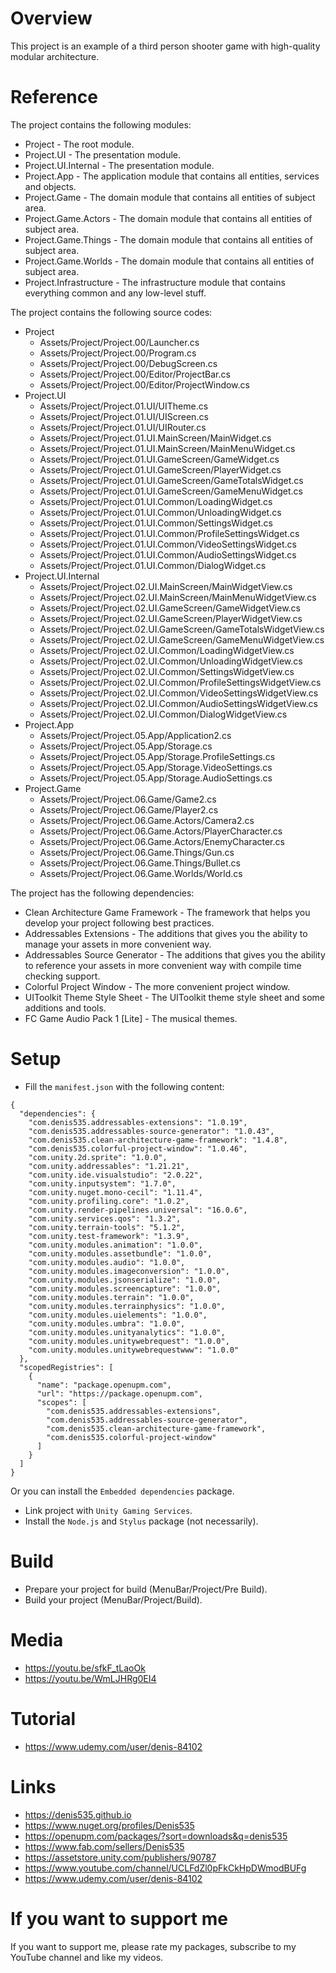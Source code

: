 # Overview
This project is an example of a third person shooter game with high-quality modular architecture.

# Reference
The project contains the following modules:
- Project                - The root module.
- Project.UI             - The presentation module.
- Project.UI.Internal    - The presentation module.
- Project.App            - The application module that contains all entities, services and objects.
- Project.Game           - The domain module that contains all entities of subject area.
- Project.Game.Actors    - The domain module that contains all entities of subject area.
- Project.Game.Things    - The domain module that contains all entities of subject area.
- Project.Game.Worlds    - The domain module that contains all entities of subject area.
- Project.Infrastructure - The infrastructure module that contains everything common and any low-level stuff.

The project contains the following source codes:
- Project
  - Assets/Project/Project.00/Launcher.cs
  - Assets/Project/Project.00/Program.cs
  - Assets/Project/Project.00/DebugScreen.cs
  - Assets/Project/Project.00/Editor/ProjectBar.cs
  - Assets/Project/Project.00/Editor/ProjectWindow.cs
- Project.UI
  - Assets/Project/Project.01.UI/UITheme.cs
  - Assets/Project/Project.01.UI/UIScreen.cs
  - Assets/Project/Project.01.UI/UIRouter.cs
  - Assets/Project/Project.01.UI.MainScreen/MainWidget.cs
  - Assets/Project/Project.01.UI.MainScreen/MainMenuWidget.cs
  - Assets/Project/Project.01.UI.GameScreen/GameWidget.cs
  - Assets/Project/Project.01.UI.GameScreen/PlayerWidget.cs
  - Assets/Project/Project.01.UI.GameScreen/GameTotalsWidget.cs
  - Assets/Project/Project.01.UI.GameScreen/GameMenuWidget.cs
  - Assets/Project/Project.01.UI.Common/LoadingWidget.cs
  - Assets/Project/Project.01.UI.Common/UnloadingWidget.cs
  - Assets/Project/Project.01.UI.Common/SettingsWidget.cs
  - Assets/Project/Project.01.UI.Common/ProfileSettingsWidget.cs
  - Assets/Project/Project.01.UI.Common/VideoSettingsWidget.cs
  - Assets/Project/Project.01.UI.Common/AudioSettingsWidget.cs
  - Assets/Project/Project.01.UI.Common/DialogWidget.cs
- Project.UI.Internal
  - Assets/Project/Project.02.UI.MainScreen/MainWidgetView.cs
  - Assets/Project/Project.02.UI.MainScreen/MainMenuWidgetView.cs
  - Assets/Project/Project.02.UI.GameScreen/GameWidgetView.cs
  - Assets/Project/Project.02.UI.GameScreen/PlayerWidgetView.cs
  - Assets/Project/Project.02.UI.GameScreen/GameTotalsWidgetView.cs
  - Assets/Project/Project.02.UI.GameScreen/GameMenuWidgetView.cs
  - Assets/Project/Project.02.UI.Common/LoadingWidgetView.cs
  - Assets/Project/Project.02.UI.Common/UnloadingWidgetView.cs
  - Assets/Project/Project.02.UI.Common/SettingsWidgetView.cs
  - Assets/Project/Project.02.UI.Common/ProfileSettingsWidgetView.cs
  - Assets/Project/Project.02.UI.Common/VideoSettingsWidgetView.cs
  - Assets/Project/Project.02.UI.Common/AudioSettingsWidgetView.cs
  - Assets/Project/Project.02.UI.Common/DialogWidgetView.cs
- Project.App
  - Assets/Project/Project.05.App/Application2.cs
  - Assets/Project/Project.05.App/Storage.cs
  - Assets/Project/Project.05.App/Storage.ProfileSettings.cs
  - Assets/Project/Project.05.App/Storage.VideoSettings.cs
  - Assets/Project/Project.05.App/Storage.AudioSettings.cs
- Project.Game
  - Assets/Project/Project.06.Game/Game2.cs
  - Assets/Project/Project.06.Game/Player2.cs
  - Assets/Project/Project.06.Game.Actors/Camera2.cs
  - Assets/Project/Project.06.Game.Actors/PlayerCharacter.cs
  - Assets/Project/Project.06.Game.Actors/EnemyCharacter.cs
  - Assets/Project/Project.06.Game.Things/Gun.cs
  - Assets/Project/Project.06.Game.Things/Bullet.cs
  - Assets/Project/Project.06.Game.Worlds/World.cs

The project has the following dependencies:
- Clean Architecture Game Framework - The framework that helps you develop your project following best practices.
- Addressables Extensions           - The additions that gives you the ability to manage your assets in more convenient way.
- Addressables Source Generator     - The additions that gives you the ability to reference your assets in more convenient way with compile time checking support.
- Colorful Project Window           - The more convenient project window.
- UIToolkit Theme Style Sheet       - The UIToolkit theme style sheet and some additions and tools.
- FC Game Audio Pack 1 [Lite]       - The musical themes.

# Setup
- Fill the ```manifest.json``` with the following content:
```
{
  "dependencies": {
    "com.denis535.addressables-extensions": "1.0.19",
    "com.denis535.addressables-source-generator": "1.0.43",
    "com.denis535.clean-architecture-game-framework": "1.4.8",
    "com.denis535.colorful-project-window": "1.0.46",
    "com.unity.2d.sprite": "1.0.0",
    "com.unity.addressables": "1.21.21",
    "com.unity.ide.visualstudio": "2.0.22",
    "com.unity.inputsystem": "1.7.0",
    "com.unity.nuget.mono-cecil": "1.11.4",
    "com.unity.profiling.core": "1.0.2",
    "com.unity.render-pipelines.universal": "16.0.6",
    "com.unity.services.qos": "1.3.2",
    "com.unity.terrain-tools": "5.1.2",
    "com.unity.test-framework": "1.3.9",
    "com.unity.modules.animation": "1.0.0",
    "com.unity.modules.assetbundle": "1.0.0",
    "com.unity.modules.audio": "1.0.0",
    "com.unity.modules.imageconversion": "1.0.0",
    "com.unity.modules.jsonserialize": "1.0.0",
    "com.unity.modules.screencapture": "1.0.0",
    "com.unity.modules.terrain": "1.0.0",
    "com.unity.modules.terrainphysics": "1.0.0",
    "com.unity.modules.uielements": "1.0.0",
    "com.unity.modules.umbra": "1.0.0",
    "com.unity.modules.unityanalytics": "1.0.0",
    "com.unity.modules.unitywebrequest": "1.0.0",
    "com.unity.modules.unitywebrequestwww": "1.0.0"
  },
  "scopedRegistries": [
    {
      "name": "package.openupm.com",
      "url": "https://package.openupm.com",
      "scopes": [
        "com.denis535.addressables-extensions",
        "com.denis535.addressables-source-generator",
        "com.denis535.clean-architecture-game-framework",
        "com.denis535.colorful-project-window"
      ]
    }
  ]
}
```
Or you can install the ```Embedded dependencies``` package.
- Link project with ```Unity Gaming Services```.
- Install the ```Node.js``` and ```Stylus``` package (not necessarily).

# Build
- Prepare your project for build (MenuBar/Project/Pre Build).
- Build your project (MenuBar/Project/Build).

# Media
- https://youtu.be/sfkF_tLaoOk
- https://youtu.be/WmLJHRg0EI4

# Tutorial
- https://www.udemy.com/user/denis-84102

# Links
- https://denis535.github.io
- https://www.nuget.org/profiles/Denis535
- https://openupm.com/packages/?sort=downloads&q=denis535
- https://www.fab.com/sellers/Denis535
- https://assetstore.unity.com/publishers/90787
- https://www.youtube.com/channel/UCLFdZl0pFkCkHpDWmodBUFg
- https://www.udemy.com/user/denis-84102

# If you want to support me
If you want to support me, please rate my packages, subscribe to my YouTube channel and like my videos.
